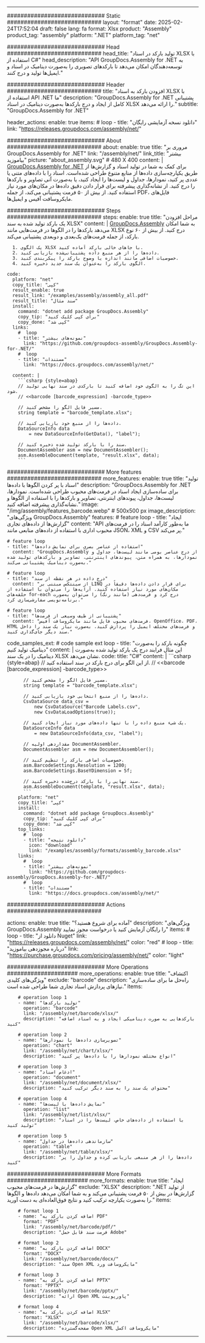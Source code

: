 



---
############################# Static ############################
layout: "format"
date:  2025-02-24T17:52:04
draft: false
lang: fa
format: Xlsx
product: "Assembly"
product_tag: "assembly"
platform: ".NET"
platform_tag: "net"

############################# Head ############################
head_title: "تولید بارکد در اسناد XLSX با استفاده از C#"
head_description: "API GroupDocs.Assembly for .NET به توسعه‌دهندگان امکان می‌دهد تا بارکدهای تصویری را به‌صورت دینامیک در اسناد و ایمیل‌ها تولید و درج کنند."

############################# Header ############################
title: "افزودن بارکد به اسناد XLSX با استفاده از API .NET ما" 
description: "GroupDocs.Assembly for .NET پشتیبانی کامل از ایجاد و درج بارکدها به‌صورت دینامیک در اسناد XLSX را ارائه می‌دهد."
subtitle: "GroupDocs.Assembly for .NET" 

header_actions:
  enable: true
  items:
    #  loop
    - title: "دانلود نسخه آزمایشی رایگان"
      link: "https://releases.groupdocs.com/assembly/net/"
      
############################# About ############################
about:
    enable: true
    title: "مروری بر GroupDocs.Assembly for .NET"
    link: "/assembly/net/"
    link_title: "بیشتر بیاموزید"
    picture: "about_assembly.svg" # 480 X 400
    content: |
       [GroupDocs.Assembly for .NET](/assembly/net/) برای کمک به شما در تولید اسناد و گزارش‌ها از طریق یکپارچه‌سازی داده‌ها از منابع متنوع طراحی شده‌است. اسناد را با داده‌های متنی یا عددی پر کنید، نمودارها، جداول و لیست‌ها را ایجاد کنید، یا به‌صورت آنی تصاویر و بارکدها را درج کنید. از نشانه‌گذاری پیشرفته برای قرار دادن دقیق داده‌ها در مکان‌های مورد نیاز استفاده کنید. از بیش از ۵۰ فرمت پشتیبانی می‌کند، از جمله PDF، فایل‌های مایکروسافت آفیس و ایمیل‌ها.

############################# Steps ############################
steps:
    enable: true
    title: "مراحل افزودن یک بارکد تولید شده به سند XLSX"
    content: |
      [GroupDocs.Assembly](/assembly/net/) به شما امکان می‌دهد بارکدها را در الگوها در فرمت‌هایی مانند XLSX درج کنید. از بیش از ۶۰ نوع بارکد، از جمله فرمت‌های یک‌بعدی و دو‌بعدی پشتیبانی می‌کند.
      
      1. یک الگوی XLSX با جاهای خالی بارکد آماده کنید.
      2. داده‌ها را از هر منبع داده پشتیبانی‌شده بازیابی کنید.
      3. خصوصیات اضافی مانند اندازه یا وضوح بارکد را پیکربندی کنید.
      4. الگوی بارکد را به‌عنوان یک سند جدید ذخیره کنید.
   
    code:
      platform: "net"
      copy_title: "کپی"
      result_enable: true
      result_link: "/examples/assembly/assembly_all.pdf"
      result_title: "سند مثال"
      install:
        command: "dotnet add package GroupDocs.Assembly"
        copy_tip: "برای کپی کلیک کنید"
        copy_done: "کپی شد"
      links:
        #  loop
        - title: "نمونه‌های بیشتر"
          link: "https://github.com/groupdocs-assembly/GroupDocs.Assembly-for-.NET/"
        #  loop
        - title: "مستندات"
          link: "https://docs.groupdocs.com/assembly/net/"
          
      content: |
        ```csharp {style=abap}
        // این تگ را به الگوی خود اضافه کنید تا بارکدی در سند نهایی تولید شود.
        // <<barcode [barcode_expression] -barcode_type>>

        // مسیر فایل الگو را مشخص کنید.
        string template = "barcode_template.xlsx";

        // داده‌ها را از منبع خود بازیابی کنید.
        DataSourceInfo data 
            = new DataSourceInfo(GetData(), "label");

        // سند را با بارکد تولید شده ذخیره کنید.
        DocumentAssembler asm = new DocumentAssembler();
        asm.AssembleDocument(template, "result.xlsx", data);
        ```            

############################# More features ############################
more_features:
  enable: true
  title: "تولید اسناد با پر کردن الگوها با داده‌ها"
  description: "GroupDocs.Assembly for .NET برای ساده‌سازی ایجاد اسناد در فرمت‌های محبوب طراحی شده‌است. نمودارها، لیست‌ها، جداول، پیوندهای اینترنتی، تصاویر و بارکدها را با استفاده از الگوها و نشانه‌گذاری پیشرفته اضافه کنید."
  image: "/img/assembly/features_barcode.webp" # 500x500 px
  image_description: "ویژگی‌های GroupDocs.Assembly"
  features:
    # feature loop
    - title: "ایجاد گزارش‌ها از داده‌های تجاری"
      content: "API ما به‌طور کارآمد اسناد را در فرمت‌های محبوب اداری با استفاده از داده‌های منابعی مانند JSON، XML و CSV پر می‌کند."

    # feature loop
    - title: "استفاده از عناصر بصری برای نمایش داده‌ها"
      content: "GroupDocs.Assembly از درج عناصر بومی مانند لیست‌ها، جداول و نمودارها، به همراه متن، پیوندهای اینترنتی، تصاویر و بارکدهای تولید شده به‌صورت دینامیک پشتیبانی می‌کند."

    # feature loop
    - title: "درج داده در هر نقطه از سند"
      content: "از سینتکس مبتنی بر LINQ برای قرار دادن داده‌ها دقیقاً در مکان‌های مورد نیاز استفاده کنید. آرایه‌ها را می‌توان با استفاده از حلقه‌های for-each درج کرد و فرمت‌دهی (مانند رنگ) را می‌توان به‌صورت برنامه‌نویسی سفارشی‌سازی کرد."

    # feature loop
    - title: "پشتیبانی از طیف وسیعی از فرمت‌ها"
      content: "فرمت‌های محبوب فایل مانند مایکروسافت آفیس، OpenOffice، PDF، HTML و فرمت‌های مختلف ایمیل را پردازش کنید. به‌صورت نیاز یک سند را داخل سند دیگر جای‌گذاری کنید."
      
  code_samples_ext:
    # code sample ext loop
    - title: "چگونه بارکد را به‌صورت دینامیک تولید کنیم"
      content: |
        این مثال فرایند درج یک بارکد تولید شده به‌صورت دینامیک را در یک سند XLSX نشان می‌دهد.
      code:
        title: "C#"
        content: |
          ```csharp {style=abap}
          // از این الگو برای درج بارکد در سند استفاده کنید.
          // <<barcode [barcode_expression] -barcode_type>>

          // مسیر فایل الگو را مشخص کنید.
          string template = "barcode_template.xlsx";

          // داده‌ها را از منبع انتخابی خود بازیابی کنید.
          CsvDataSource data_csv =
              new CsvDataSource("Barcode Labels.csv", 
              new CsvDataLoadOptions(true));

          // یک شیء منبع داده را با تنها داده‌های مورد نیاز ایجاد کنید.
          DataSourceInfo data 
              = new DataSourceInfo(data_csv, "label");

          // مقداردهی اولیه DocumentAssembler.
          DocumentAssembler asm = new DocumentAssembler();

          // خصوصیات اضافی بارکد را تنظیم کنید.
          asm.BarcodeSettings.Resolution = 1200;
          asm.BarcodeSettings.BaseYDimension = 5f;

          // سند نهایی را با بارکد درج‌شده ذخیره کنید.
          asm.AssembleDocument(template, "result.xlsx", data);
          ```
        platform: "net"
        copy_title: "کپی"
        install:
          command: "dotnet add package GroupDocs.Assembly"
          copy_tip: "برای کپی کلیک کنید"
          copy_done: "کپی شد"
        top_links:
          #  loop
          - title: "دانلود نتیجه"
            icon: "download"
            link: "/examples/assembly/formats/assembly_barcode.xlsx"
        links:
          #  loop
          - title: "نمونه‌های بیشتر"
            link: "https://github.com/groupdocs-assembly/GroupDocs.Assembly-for-.NET/"
          #  loop
          - title: "مستندات"
            link: "https://docs.groupdocs.com/assembly/net/"
            

            


############################# Actions ############################

actions:
  enable: true
  title: "آماده برای شروع هستید؟"
  description: "ویژگی‌های GroupDocs.Assembly را رایگان آزمایش کنید یا درخواست مجوز نمایید"
  items:
    #  loop
    - title: "دانلود از Nuget"
      link: "https://releases.groupdocs.com/assembly/net/"
      color: "red"
        #  loop
    - title: "درباره مجوزدهی بیاموزید"
      link: "https://purchase.groupdocs.com/pricing/assembly/net/"
      color: "light"


############################# More Operations #####################
more_operations:
    enable: true
    title: "اکتشاف ویژگی‌های کلیدی"
    exclude: "barcode"
    description: "راه‌حل ما برای ساده‌سازی نیازهای پردازش اسناد تجاری شما طراحی شده است."
    items: 
          
        # operation loop 1
        - name: "تولید بارکدها"
          operation: "barcode"
          link: "/assembly/net/barcode/xlsx/"
          description: "بارکدهایی به صورت دینامیکی ایجاد و به اسناد اضافه کنید"

        # operation loop 2
        - name: "تصویرسازی داده‌ها با نمودارها"
          operation: "chart"
          link: "/assembly/net/chart/xlsx/"
          description: "انواع مختلف نمودارها را با داده‌ها پر کنید"

        # operation loop 3
        - name: "ادغام اسناد"
          operation: "document"
          link: "/assembly/net/document/xlsx/"
          description: "محتوای یک سند را به سند دیگر ترکیب کنید"

        # operation loop 4
        - name: "نمایش داده‌ها با لیست‌ها"
          operation: "list"
          link: "/assembly/net/list/xlsx/"
          description: "با استفاده از داده‌های خاص، لیست‌ها را در اسناد تولید کنید"

        # operation loop 5
        - name: "سازماندهی داده‌ها در جداول"
          operation: "table"
          link: "/assembly/net/table/xlsx/"
          description: "داده‌ها را از هر منبعی بازیابی کرده و جداول را پر کنید"
         
          
############################# More Formats ########################
more_formats:
    enable: true
    title: "ایجاد گزارش‌ها در فرمت‌های محبوب"
    exclude: "XLSX"
    description: ".NET از تولید گزارش‌ها در بیش از ۵۰ فرمت پشتیبانی می‌کند و به شما امکان می‌دهد داده‌ها و الگوها را به‌صورت یکپارچه ترکیب کنید و نتایج فوق‌العاده‌ای به دست آورید."
    items: 
          
        # format loop 1
        - name: "اضافه کردن بارکد به PDF"
          format: "PDF"
          link: "/assembly/net/barcode/pdf/"
          description: "فرمت سند قابل حمل Adobe"
          
        # format loop 2
        - name: "اضافه کردن بارکد به DOCX"
          format: "DOCX"
          link: "/assembly/net/barcode/docx/"
          description: "سند Open XML مایکروسافت ورد"
          
        # format loop 3
        - name: "اضافه کردن بارکد به PPTX"
          format: "PPTX"
          link: "/assembly/net/barcode/pptx/"
          description: "ارائه Open XML پاورپوینت"
          
        # format loop 4
        - name: "اضافه کردن بارکد به XLSX"
          format: "XLSX"
          link: "/assembly/net/barcode/xlsx/"
          description: "صفحه‌گسترده Open XML مایکروسافت اکسل"


          

---